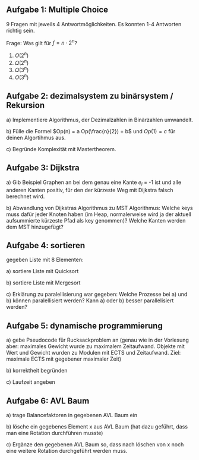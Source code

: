 ## Aufgabe 1: Multiple Choice

9 Fragen mit jeweils 4 Antwortmöglichkeiten. Es konnten 1-4 Antworten richtig sein.

Frage: Was gilt für $f = n \cdot 2^n$?

1. $O(2^n)$
2. $\Omega (2^n)$
3. $\Omega(3^n)$
4. $O(3^n)$

## Aufgabe 2: dezimalsystem zu binärsystem / Rekursion

a) Implementiere Algorithmus, der Dezimalzahlen in Binärzahlen umwandelt.

b) Fülle die Formel $Op(n) = a Op(\frac{n}{2}) + b$ und $Op(1) = c$ für deinen Algortihmus aus.

c) Begründe Komplexität mit Mastertheorem.

## Aufgabe 3: Dijkstra
a) Gib Beispiel Graphen an bei dem genau eine Kante $e_i$ = -1 ist und alle anderen Kanten positiv, für den der kürzeste Weg mit Dijkstra falsch berechnet wird.

b) Abwandlung von Dijkstras Algorithmus zu MST Algorithmus: Welche keys muss dafür jeder Knoten haben (im Heap, normalerweise wird ja der aktuell aufsummierte kürzeste Pfad als key genommen)? Welche Kanten werden dem MST hinzugefügt?

## Aufgabe 4: sortieren
gegeben Liste mit 8 Elementen:

a) sortiere Liste mit Quicksort

b) sortiere Liste mit Mergesort

c) Erklärung zu paralellisierung war gegeben: Welche Prozesse bei a) und b) können paralellisiert werden? Kann a) oder b) besser parallelisiert werden?

## Aufgabe 5: dynamische programmierung

a) gebe Pseudocode für Rucksackproblem an (genau wie in der Vorlesung aber: maximales Gewicht wurde zu maximalem Zeitaufwand. Objekte mit Wert und Gewicht wurden zu Modulen mit ECTS und Zeitaufwand. Ziel: maximale ECTS mit gegebener maximaler Zeit)

b) korrektheit begründen

c) Laufzeit angeben

## Aufgabe 6: AVL Baum
a) trage Balancefaktoren in gegebenen AVL Baum ein

b) lösche ein gegebenes Element x aus AVL Baum (hat dazu geführt, dass man eine Rotation durchführen musste)

c) Ergänze den gegebenen AVL Baum so, dass nach löschen von x noch eine weitere Rotation durchgeführt werden muss. 
